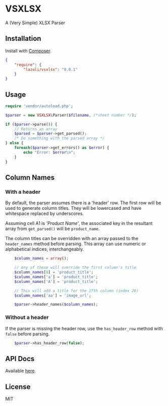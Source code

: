 # VSXLSX
A (Very Simple) XLSX Parser

## Installation

Install with [Composer](http://getcomposer.org).

```json
{
	"require": {
		"lazuli/vsxlsx": "0.0.1"
	}
}
```

## Usage

```php
require 'vendor/autoload.php';

$parser = new VSXLSX\Parser($filename, /*sheet number */);

if ($parser->parse()) {
	// Returns an array
	$parsed = $parser->get_parsed();
	/* Do something with the parsed array */
} else {
	foreach($parser->get_errors() as $error) {
		echo "Error: $error\n";
	}
}
```

## Column Names
### With a header
By default, the parser assumes there is a 'header' row. The first row will be used to generate column titles. They will be lowercased and have whitespace replaced by underscores.

Assuming cell A1 is _'Product Name'_, the associated key in the resultant array from `get_parsed()` will be `product_name`.

The column titles can be overridden with an array passed to the `header_names` method before parsing. This array can use numeric or alphabetical indices, interchangeably.

```php
	$column_names = array();

	// Any of these will override the first column's title
	$column_names[0] = 'product_title';
	$column_names['a'] = 'product_title';
	$column_names['A'] = 'product_title';

	// This will add a title for the 27th column (index 26)
	$column_names['aa'] = 'image_url';

	$parser->header_names($column_names);
```

### Without a header
If the parser is missing the header row, use the `has_header_row` method with `false` before parsing.

```php
	$parser->has_header_row(false);
```

## API Docs
Available [here](http://scryptmouse.github.com/vsxlsx/).

## License
MIT
